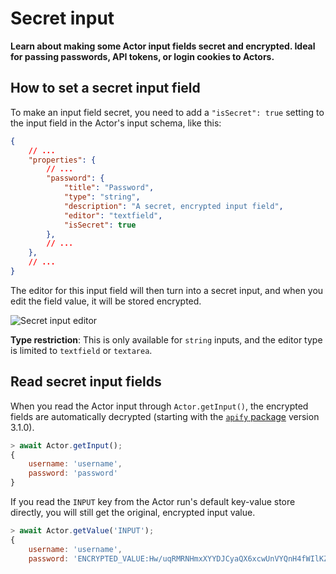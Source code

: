 # Secret input

**Learn about making some Actor input fields secret and encrypted. Ideal for passing passwords, API tokens, or login cookies to Actors.**

## How to set a secret input field

To make an input field secret, you need to add a `"isSecret": true` setting to the input field in the Actor's input schema, like this:

```json
{
    // ...
    "properties": {
        // ...
        "password": {
            "title": "Password",
            "type": "string",
            "description": "A secret, encrypted input field",
            "editor": "textfield",
            "isSecret": true
        },
        // ...
    },
    // ...
}
```

The editor for this input field will then turn into a secret input, and when you edit the field value, it will be stored encrypted.

![Secret input editor](/assets/images/secret-input-editor-c5569783ff1c5e99f663baa6813a8b32.png)

**Type restriction**: This is only available for `string` inputs, and the editor type is limited to `textfield` or `textarea`.

## Read secret input fields

When you read the Actor input through `Actor.getInput()`, the encrypted fields are automatically decrypted (starting with the [`apify` package](https://www.npmjs.com/package/apify) version 3.1.0).

```javascript
> await Actor.getInput();
{
    username: 'username',
    password: 'password'
}
```

If you read the `INPUT` key from the Actor run's default key-value store directly, you will still get the original, encrypted input value.

```javascript
> await Actor.getValue('INPUT');
{
    username: 'username',
    password: 'ENCRYPTED_VALUE:Hw/uqRMRNHmxXYYDJCyaQX6xcwUnVYQnH4fWIlKZL2Vhtq1rZmtoGXQSnhIXmF58+DjKlMZpTlK2zN3